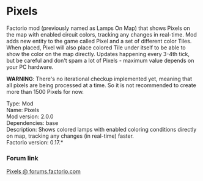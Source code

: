 # Pixels
Factorio mod (previously named as Lamps On Map) that shows Pixels on the map with enabled circuit colors, tracking any changes in real-time. Mod adds new entity to the game called Pixel and a set of different color Tiles. When placed, Pixel will also place colored Tile under itself to be able to show the color on the map directly. Updates happening every 3-4th tick, but be careful and don't spam a lot of Pixels - maximum value depends on your PC hardware.


**WARNING**: There's no iterational checkup implemented yet, meaning that all pixels are being processed at a time. So it is not recommended to create more than 1500 Pixels for now.

Type: Mod</br>
Name: Pixels</br>
Mod version: 2.0.0</br>
Dependencies: base </br>
Description: Shows colored lamps with enabled coloring conditions directly on map, tracking any changes (in real-time) faster.</br>
Factorio version: 0.17.*

### Forum link
[Pixels @ forums.factorio.com](https://forums.factorio.com/#)
